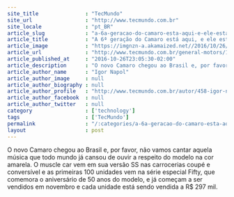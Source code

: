 ```yaml
---
site_title               : "TecMundo"
site_url                 : "http://www.tecmundo.com.br"
site_locale              : "pt_BR"
article_slug             : "a-6a-geracao-do-camaro-esta-aqui-e-ele-esta-mais-leve-e-mais-potente"
article_title            : "A 6ª geração do Camaro está aqui, e ele está mais leve e mais potente"
article_image            : "https://imgnzn-a.akamaized.net//2016/10/26/26220426642365-t1200x480.jpg"
article_url              : "http://www.tecmundo.com.br/general-motors/111055-6-geracao-camaro-ele-leve-mais-potente.htm"
article_published_at     : "2016-10-26T23:05:30-02:00"
article_description      : "O novo Camaro chegou ao Brasil e, por favor, não vamos cantar aquela música que todo mundo já cansou de ouvir a respeito do modelo na cor amarela. O muscle car vem em sua versão SS nas carrocerias coupé e conversível e as primeiras 100 unidades vem na série especial Fifty, que comemora o aniversário de 50 anos do modelo, e já começam a ser vendidos em novembro e cada unidade está sendo vendida a R$ 297 mil."
article_author_name      : "Igor Napol"
article_author_image     : null
article_author_biography : null
article_author_profile   : "http://www.tecmundo.com.br/autor/458-igor-napol/"
article_author_facebook  : null
article_author_twitter   : null
category                 : ['technology']
tags                     : ['TecMundo']
permalink                : "/:categories/a-6a-geracao-do-camaro-esta-aqui-e-ele-esta-mais-leve-e-mais-potente/"
layout                   : post
---
```


O novo Camaro chegou ao Brasil e, por favor, não vamos cantar aquela música que todo mundo já cansou de ouvir a respeito do modelo na cor amarela. O muscle car vem em sua versão SS nas carrocerias coupé e conversível e as primeiras 100 unidades vem na série especial Fifty, que comemora o aniversário de 50 anos do modelo, e já começam a ser vendidos em novembro e cada unidade está sendo vendida a R$ 297 mil.
